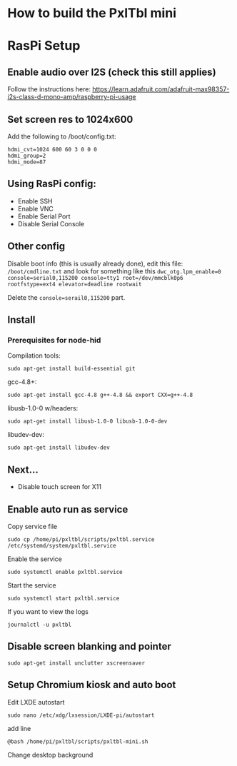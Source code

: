 # How to build the PxlTbl mini

# RasPi Setup
## Enable audio over I2S (check this still applies)

Follow the instructions here: https://learn.adafruit.com/adafruit-max98357-i2s-class-d-mono-amp/raspberry-pi-usage


## Set screen res to 1024x600

Add the following to /boot/config.txt: 

    hdmi_cvt=1024 600 60 3 0 0 0
    hdmi_group=2
    hdmi_mode=87


## Using RasPi config:

* Enable SSH
* Enable VNC
* Enable Serial Port
* Disable Serial Console

## Other config

Disable boot info (this is usually already done), edit this file: `/boot/cmdline.txt` and look for something like this
    `dwc_otg.lpm_enable=0 console=serial0,115200 console=tty1 root=/dev/mmcblk0p6 rootfstype=ext4 elevator=deadline rootwait`

Delete the `console=serail0,115200` part.



## Install

### Prerequisites for node-hid 

Compilation tools: 

    sudo apt-get install build-essential git

gcc-4.8+: 

    sudo apt-get install gcc-4.8 g++-4.8 && export CXX=g++-4.8

libusb-1.0-0 w/headers:

    sudo apt-get install libusb-1.0-0 libusb-1.0-0-dev

libudev-dev: 

    sudo apt-get install libudev-dev


## Next...


* Disable touch screen for X11

    
## Enable auto run as service

Copy service file

    sudo cp /home/pi/pxltbl/scripts/pxltbl.service /etc/systemd/system/pxltbl.service

Enable the service

    sudo systemctl enable pxltbl.service
   
Start the service

    sudo systemctl start pxltbl.service
    
If you want to view the logs

    journalctl -u pxltbl
    
## Disable screen blanking and pointer 
    sudo apt-get install unclutter xscreensaver        
  
##  Setup Chromium kiosk and auto boot  
Edit LXDE autostart
    
    sudo nano /etc/xdg/lxsession/LXDE-pi/autostart

add line
    
    @bash /home/pi/pxltbl/scripts/pxltbl-mini.sh
    
Change desktop background
